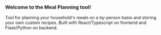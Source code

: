 ### Welcome to the Meal Planning tool! 
Tool for planning your household's meals on a by-person basis and storing your own custom recipes.
Built with React/Typescript on frontend and Flask/Python on backend.
